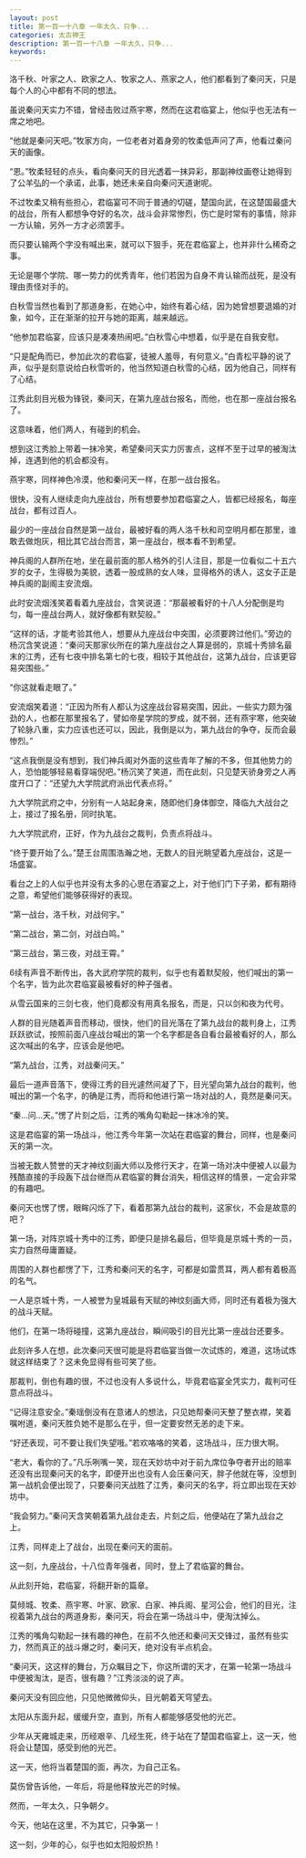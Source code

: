 ```yaml
---
layout: post
title: 第一百一十八章 一年太久，只争...
categories: 太古神王
description: 第一百一十八章 一年太久，只争...
keywords:
---
```


洛千秋、叶家之人、欧家之人、牧家之人、燕家之人，他们都看到了秦问天，只是每个人的心中都有不同的想法。

虽说秦问天实力不错，曾经击败过燕宇寒，然而在这君临宴上，他似乎也无法有一席之地吧。

“他就是秦问天吧。”牧家方向，一位老者对着身旁的牧柔低声问了声，他看过秦问天的画像。

“恩。”牧柔轻轻的点头，看向秦问天的目光透着一抹异彩，那副神纹画卷让她得到了公羊弘的一个承诺，此事，她还未亲自向秦问天道谢呢。

不过牧柔又稍有些担心，君临宴可不同于普通的切磋，楚国向武，在这楚国最盛大的战台，所有人都想争夺好的名次，战斗会非常惨烈，伤亡是时常有的事情，除非一方认输，另外一方才必须罢手。

而只要认输两个字没有喊出来，就可以下狠手，死在君临宴上，也并非什么稀奇之事。

无论是哪个学院、哪一势力的优秀青年，他们若因为自身不肯认输而战死，是没有理由责怪对手的。

白秋雪当然也看到了那道身影，在她心中，始终有着心结，因为她曾想要退婚的对象，如今，正在渐渐的拉开与她的距离，越来越远。

“他参加君临宴，应该只是凑凑热闹吧。”白秋雪心中想着，似乎是在自我安慰。

“只是配角而已，参加此次的君临宴，徒被人羞辱，有何意义。”白青松平静的说了声，似乎是刻意说给白秋雪听的，他当然知道白秋雪的心结，因为他自己，同样有了心结。

江秀此刻目光极为锋锐，秦问天，在第九座战台报名，而他，也在那一座战台报名了。

这意味着，他们两人，有碰到的机会。

想到这江秀脸上带着一抹冷笑，希望秦问天实力厉害点，这样不至于过早的被淘汰掉，连遇到他的机会都没有。

燕宇寒，同样神色冷漠，他和秦问天一样，在那一战台报名。

很快，没有人继续走向九座战台，所有想要参加君临宴之人，皆都已经报名，每座战台，都有过百人。

最少的一座战台自然是第一战台，最被好看的两人洛千秋和司空明月都在那里，谁敢去做炮灰，相比其它战台而言，第一座战台，根本看不到希望。

神兵阁的人群所在地，坐在最前面的那人格外的引人注目，那是一位看似二十五六岁的女子，生得极为美貌，透着一股成熟的女人味，显得格外的诱人，这女子正是神兵阁的副阁主安流烟。

此时安流烟浅笑着看着九座战台，含笑说道：“那最被看好的十八人分配倒是均匀，每一座战台两人，就好像都有默契般。”

“这样的话，才能考验其他人，想要从九座战台中突围，必须要跨过他们。”旁边的杨沉含笑说道：“秦问天那家伙所在的第九座战台之人算是弱的，京城十秀排名最末的江秀，还有七夜中排名第七的七夜，相较于其他战台，这第九战台，应该更容易突围些。”

“你这就看走眼了。”

安流烟笑着道：“正因为所有人都认为这座战台容易突围，因此，一些实力颇为强劲的人，也都在那里报名了，譬如帝星学院的罗成，就不弱，还有燕宇寒，他突破了轮脉八重，实力应该也还可以，因此，我倒是以为，第九战台的争夺，反而会最惨烈。”

“这点我倒是没有想到，我们神兵阁对外面的这些青年了解的不多，但其他势力的人，恐怕能够轻易看穿端倪吧。”杨沉笑了笑道，而在此刻，只见楚天骄身旁之人再度开口了：“还望九大学院武府派出代表点将。”

九大学院武府之中，分别有一人站起身来，随即他们身体御空，降临九大战台之上，接过了报名册，同时执笔。

九大学院武府，正好，作为九战台之裁判，负责点将战斗。

“终于要开始了么。”楚王台周围浩瀚之地，无数人的目光眺望着九座战台，这是一场盛宴。

看台之上的人似乎也并没有太多的心思在酒宴之上，对于他们门下子弟，都有期待之意，希望他们能够获得好的表现。

“第一战台，洛千秋，对战何宇。”

“第二战台，第二剑，对战白鸣。”

“第三战台，第三夜，对战王霄。”

6续有声音不断传出，各大武府学院的裁判，似乎也有着默契般，他们喊出的第一个名字，皆为此次君临宴最被看好的种子强者。

从雪云国来的三剑七夜，他们竟都没有用真名报名，而是，只以剑和夜为代号。

人群的目光随着声音而移动，很快，他们的目光落在了第九战台的裁判身上，江秀跃跃欲试，按照前面八座战台喊出的第一个名字都是各自看台最被看好的人，那么这次喊出的名字，应该会是他吧。

“第九战台，江秀，对战秦问天。”

最后一道声音落下，使得江秀的目光遽然间凝了下，目光望向第九战台的裁判，他喊出的第一个名字，的确是江秀，而将和他进行第一场对战的人，竟然是秦问天。

“秦…问…天。”愣了片刻之后，江秀的嘴角勾勒起一抹冰冷的笑。

这是君临宴的第一场战斗，他江秀今年第一次站在君临宴的舞台，同样，也是秦问天的第一次。

当被无数人赞誉的天才神纹刻画大师以及修行天才，在第一场对决中便被人以最为残酷直接的手段轰下战台继而从君临宴的舞台消失，相信这样的情景，一定会非常的有趣吧。

秦问天也愣了愣，眼眸闪烁了下，看着那第九战台的裁判，这家伙，不会是故意的吧？

第一场，对阵京城十秀中的江秀，即便只是排名最后，但毕竟是京城十秀的一员，实力自然毋庸置疑。

周围的人群也都愣了下，江秀和秦问天的名字，可都是如雷贯耳，两人都有着极高的名气。

一人是京城十秀，一人被誉为皇城最有天赋的神纹刻画大师，同时还有着极为强大的战斗天赋。

他们，在第一场将碰撞，这第九座战台，瞬间吸引的目光比第一座战台还要多。

此刻许多人在想，此次秦问天很可能是将君临宴当做一次试炼的，难道，这场试炼就这样结束了？这未免显得有些可笑了些。

那裁判，倒也有趣的很，不过也没有人多说什么，毕竟君临宴全凭实力，裁判可任意点将战斗。

“记得注意安全。”秦瑶倒没有在意诸人的想法，只见她帮秦问天整了整衣襟，笑着嘱咐道，秦问天胜负她不是那么在乎，但一定要安然无恙的走下来。

“好还表现，可不要让我们失望哦。”若欢咯咯的笑着，这场战斗，压力很大啊。

“老大，看你的了。”凡乐咧嘴一笑，现在天妙坊中对于前九席位争夺者开出的赔率还没有出现秦问天的名字，即便开出也没有人会压秦问天，胖子他就在等，没想到第一战机会便出现了，只要秦问天战胜了江秀，秦问天的名字，将立即出现在天妙坊中。

“我会努力。”秦问天含笑朝着第九战台走去，片刻之后，他便站在了第九战台之上。

江秀，同样走上了战台，出现在秦问天的面前。

这一刻，九座战台，十八位青年强者，同时，登上了君临宴的舞台。

从此刻开始，君临宴，将翻开新的篇章。

莫倾城、牧柔、燕宇寒、叶家、欧家、白家、神兵阁、星河公会，他们的目光，注视着第九战台的两道身影，秦问天，将会在第一场战斗中，便淘汰掉么。

江秀的嘴角勾勒起一抹有趣的神色，在前不久他还和秦问天交锋过，虽然有些实力，然而真正的战斗爆之时，秦问天，绝对没有半点机会。

“秦问天，这这样的舞台，万众瞩目之下，你这所谓的天才，在第一轮第一场战斗中便被淘汰，是否，很有趣？”江秀淡淡的说了声。

秦问天没有回应他，只见他微微仰头，目光朝着天穹望去。

太阳从东面升起，缓缓升空，直到，所有人都能够感受他的光芒。

少年从天雍城走来，历经艰辛、几经生死，终于站在了楚国君临宴上，这一天，他将会让楚国，感受到他的光芒。

这一天，他将当着楚国的面，再次，为自己正名。

莫伤曾告诉他，一年后，将是他释放光芒的时候。

然而，一年太久，只争朝夕。

今天，他站在这里，不为其它，只争第一！

这一刻，少年的心，似乎也如太阳般炽热！
